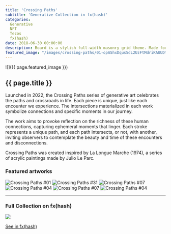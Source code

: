 ```yaml
---
title: 'Crossing Paths'
subtitle: 'Generative Collection in fx(hash)'
categories:
  Generative
  NFT
  Tezos
  fx(hash)
date: 2018-06-30 00:00:00
description: Board is a stylish full-width masonry grid theme. Made for designers, artists, photographers and developers to show off their best work.
featured_image: "/images/crossing-paths/01-opAShxDqus5dL2UzFtMdriKAUUDtTKLnbAtaaQbA6JmXYkKq7Kw_1_1.png"
---
```


![]({{ page.featured_image }})

## {{ page.title }}

Launched in 2022, the Crossing Paths series of generative art celebrates the paths and crossroads in life. Each piece is unique, just like each encounter we experience. The intersections materialized in each work symbolize connections and specific moments in our journey.

The work aims to provoke reflection on the richness of these human connections, capturing ephemeral moments that linger. Each stroke represents a unique path, and each path intersects, or not, with another, inviting observers to contemplate the beauty and time of these encounters and disconnections.

Crossing Paths was created inspired by La Longue Marche (1974), a series of acrylic paintings made by Julio Le Parc.

### Featured artworks

<div class="gallery" data-columns="3">
	<img src="/images/crossing-paths/01-opAShxDqus5dL2UzFtMdriKAUUDtTKLnbAtaaQbA6JmXYkKq7Kw_1_1.png" title="Crossing Paths #01">
	<img src="/images/crossing-paths/31-oo3oCwmQXp8fYzweP7zBxfvfxKjaZjPsz1SfG3dDPC1FyTvZpba_1_1.png" title="Crossing Paths #31">
	<img src="/images/crossing-paths/07-oohn84GTBeE2M7hUJMU1ooUY3ShWunB7y3dUtz4BS5XLdstXDZE_1_1.png" title="Crossing Paths #07">
	<img src="/images/crossing-paths/04-oozmaEKBkyrbY4K5KBNj3Lfb8K7mtxunLqn4woAyL4smWvDF2eY_1_1.png" title="Crossing Paths #04">
	<img src="/images/crossing-paths/07-oohn84GTBeE2M7hUJMU1ooUY3ShWunB7y3dUtz4BS5XLdstXDZE_1_1.png" title="Crossing Paths #07">
	<img src="/images/crossing-paths/04-oozmaEKBkyrbY4K5KBNj3Lfb8K7mtxunLqn4woAyL4smWvDF2eY_1_1.png" title="Crossing Paths #04">
</div>


---

### Full Collection on fx(hash)

<img src="/images/crossing-paths/CrossingPaths-FullCollection.png">


<a href="https://www.fxhash.xyz/generative/13531" class="button button--large" target="_blank">See in fx(hash)</a>